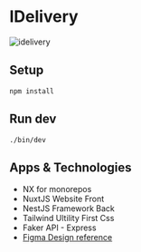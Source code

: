 # IDelivery

![idelivery](https://github.com/user-attachments/assets/1cebd694-1d5e-4568-a742-a50b21e8016f)

## Setup

`npm install`

## Run dev

`./bin/dev`

## Apps & Technologies
- NX for monorepos
- NuxtJS Website Front
- NestJS Framework Back
- Tailwind Ultility First Css
- Faker API - Express
- [Figma Design reference](<https://www.figma.com/file/ujyTW34Z44iyiIqEiRw2lN/Food-Delivery-App--%26-Website-Ui-Kit-(Community)?type=design&node-id=0-1&mode=design&t=US5tDzcSu89AfJoK-0>)
